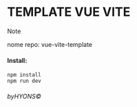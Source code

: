 # TEMPLATE VUE VITE

> [!NOTE]
>
> nome repo: vue-vite-template

#### Install:

```
npm install
npm run dev
```


###### byHYONS©
